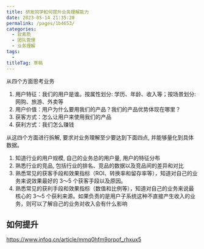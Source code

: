 ```yaml
---
title: 研发同学如何提升业务理解能力
date: 2023-05-14 21:35:20
permalink: /pages/1b4653/
categories: 
  - 软素质
  - 团队管理
  - 业务理解
tags: 
  - 
titleTag: 草稿
---
```


从四个方面思考业务

1. 用户特征：我们的用户是谁。按属性划分: 学历、年龄、收入等；按场景划分: 网购、旅游、外卖等
2. 用户价值：用户为什么要用我们的产品？我们的产品优势体现在哪里？
3. 获客方式：怎么让用户来使用我们的产品
4. 获利方式：我们怎么赚钱

从这四个方面进行拆解, 要求对业务理解至少要达到下面四点, 并能够量化到具体数据。
1. 知道行业的用户规模, 自己的业务总的用户量, 用户的特征分布
2. 熟悉行业的竞品, 包括行业的排名、竞品的数据以及竞品间的差异和对比
3. 熟悉常见的获客手段和效果指标（ROI、转换率和留存率等），知道对自己的业务来说效果最好的 3～5 个获客手段以及原因。
4. 熟悉常见的获利手段和效果指标（数值和比例等），知道对自己的业务来说最核心的 3～5 个获利来源。如果负责的是用户子系统这种不直接产生收入的业务，则可以了解自己的业务对收入会有什么影响

## 如何提升

https://www.infoq.cn/article/mmq0hfm9orpof_rhxux5